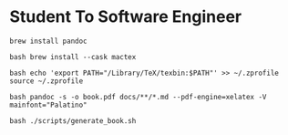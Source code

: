 # Student To Software Engineer

`
brew install pandoc
`

`bash
brew install --cask mactex
`

`bash
echo 'export PATH="/Library/TeX/texbin:$PATH"' >> ~/.zprofile
source ~/.zprofile
`

`bash
pandoc -s -o book.pdf docs/**/*.md --pdf-engine=xelatex -V mainfont="Palatino"
`

`bash
./scripts/generate_book.sh
`
